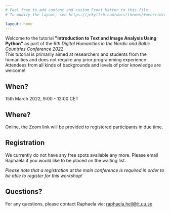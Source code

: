 ```yaml
---
# Feel free to add content and custom Front Matter to this file.
# To modify the layout, see https://jekyllrb.com/docs/themes/#overriding-theme-defaults

layout: home
---
```

Welcome to the tutorial **"Introduction to Text and Image Analysis Using Python"** as part of the _6th Digital Humanities in the Nordic and Baltic Countries Conference 2022_.    
This tutorial is primarily aimed at researchers and students from the humanities and does not require any prior programming experience. Attendees from all kinds of backgrounds and levels of prior knowledge are welcome! 


## When? 

15th March 2022, 9:00 - 12:00 CET


## Where? 

Online, the Zoom link will be provided to registered participants in due time.


## Registration

We currently do not have any free spots available any more. Please email Raphaela if you would like to be placed on the waiting list. 


*Please note that a registration at the main conference is required in order to be able to register for this workshop!*


## Questions?

For any questions, please contact Raphaela via: [raphaela.heil@it.uu.se](mailto:raphaela.heil@it.uu.se)
